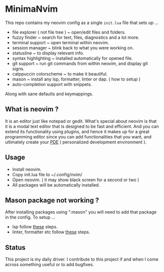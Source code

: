 # MinimaNvim

This repo contains my neovim config as a single `init.lua` file that sets up ...

- file explorer ( not file tree ) ~ open/edit files and folders.
- fuzzy finder ~ search for text, files, diagnostics and a lot more.
- terminal support ~ open terminal within neovim.
- session manager ~ blink back to what you were working on.
- statusline ~ to display relevant info.
- syntax highlighting ~ installed automatically for opened file.
- git support ~ run git commands from within neovim, and display git signs.
- catppuccin colorscheme ~ to make it beautiful.
- mason ~ install any lsp, formatter, linter or dap. ( how to setup )
- auto-completion support with snippets.

Along with sane defaults and keymappings.

## What is neovim ?

It is an editor just like notepad or gedit. What's special about neovim is that it is a modal text editor that is designed to be fast and efficient. And you can extend its functionality using plugins, and hence it makes up for a
great programming editor since you can add functionalities that you want, and ultimately create your [PDE](https://www.youtube.com/watch?v=QMVIJhC9Veg) ( personalized development environment ).

## Usage

- Install neovim.
- Copy init.lua file to ~/.config/nvim/
- Open neovim. ( it may show black screen for a second or two )
- All packages will be automatically installed.

## Mason package not working ?

After installing packages using ":mason" you will need to add that package in the config. To setup ...

- lsp follow [these](https://github.com/commitsovercoffee/minima-nvim/blob/main/init.lua#L234) steps.
- linter, formatter etc follow [these](https://github.com/commitsovercoffee/minima-nvim/blob/main/init.lua#L286) steps.

## Status

This project is my daily driver. I contribute to this project if and when I come across something useful or to add bugfixes.


